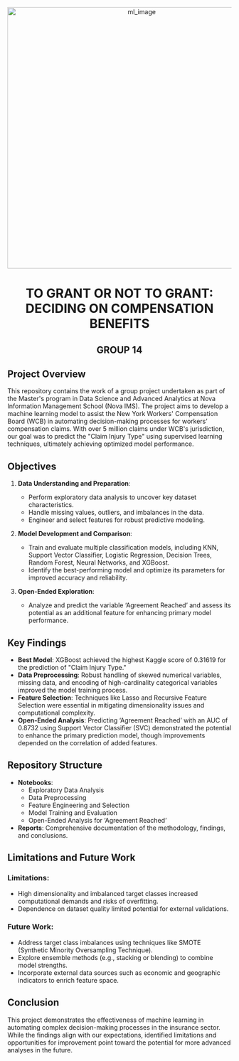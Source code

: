 <p align="center">
  <img width="588" alt="ml_image" src="https://github.com/user-attachments/assets/000c04aa-6b1a-4fcf-89a9-5efb2ea9f6b9"/>
</p>

<h1 align="center">
  TO GRANT OR NOT TO GRANT: DECIDING ON COMPENSATION BENEFITS
</h1>

<h2 align="center">
  GROUP 14
</h2>

## Project Overview

This repository contains the work of a group project undertaken as part of the Master's program in Data Science and Advanced Analytics at Nova Information Management School (Nova IMS). The project aims to develop a machine learning model to assist the New York Workers' Compensation Board (WCB) in automating decision-making processes for workers’ compensation claims. With over 5 million claims under WCB's jurisdiction, our goal was to predict the "Claim Injury Type" using supervised learning techniques, ultimately achieving optimized model performance.

## Objectives

1. **Data Understanding and Preparation**:  
   - Perform exploratory data analysis to uncover key dataset characteristics.  
   - Handle missing values, outliers, and imbalances in the data.  
   - Engineer and select features for robust predictive modeling.

2. **Model Development and Comparison**:  
   - Train and evaluate multiple classification models, including KNN, Support Vector Classifier, Logistic Regression, Decision Trees, Random Forest, Neural Networks, and XGBoost.  
   - Identify the best-performing model and optimize its parameters for improved accuracy and reliability.  

3. **Open-Ended Exploration**:  
   - Analyze and predict the variable ‘Agreement Reached’ and assess its potential as an additional feature for enhancing primary model performance.

## Key Findings

- **Best Model**: XGBoost achieved the highest Kaggle score of 0.31619 for the prediction of "Claim Injury Type." 
- **Data Preprocessing**: Robust handling of skewed numerical variables, missing data, and encoding of high-cardinality categorical variables improved the model training process.  
- **Feature Selection**: Techniques like Lasso and Recursive Feature Selection were essential in mitigating dimensionality issues and computational complexity.  
- **Open-Ended Analysis**: Predicting ‘Agreement Reached’ with an AUC of 0.8732 using Support Vector Classifier (SVC) demonstrated the potential to enhance the primary prediction model, though improvements depended on the correlation of added features.  

## Repository Structure

- **Notebooks**:  
  - Exploratory Data Analysis  
  - Data Preprocessing  
  - Feature Engineering and Selection  
  - Model Training and Evaluation  
  - Open-Ended Analysis for ‘Agreement Reached’  
- **Reports**: Comprehensive documentation of the methodology, findings, and conclusions.

## Limitations and Future Work

### Limitations:
- High dimensionality and imbalanced target classes increased computational demands and risks of overfitting.
- Dependence on dataset quality limited potential for external validations.

### Future Work:
- Address target class imbalances using techniques like SMOTE (Synthetic Minority Oversampling Technique).  
- Explore ensemble methods (e.g., stacking or blending) to combine model strengths.  
- Incorporate external data sources such as economic and geographic indicators to enrich feature space.  

## Conclusion

This project demonstrates the effectiveness of machine learning in automating complex decision-making processes in the insurance sector. While the findings align with our expectations, identified limitations and opportunities for improvement point toward the potential for more advanced analyses in the future.
